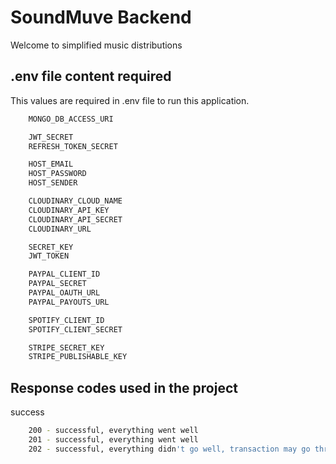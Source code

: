# SoundMuve Backend
Welcome to simplified music distributions

## .env file content required
This values are required in .env file to run this application.

```bash
    MONGO_DB_ACCESS_URI 

    JWT_SECRET
    REFRESH_TOKEN_SECRET

    HOST_EMAIL
    HOST_PASSWORD
    HOST_SENDER

    CLOUDINARY_CLOUD_NAME
    CLOUDINARY_API_KEY
    CLOUDINARY_API_SECRET
    CLOUDINARY_URL

    SECRET_KEY
    JWT_TOKEN

    PAYPAL_CLIENT_ID
    PAYPAL_SECRET
    PAYPAL_OAUTH_URL
    PAYPAL_PAYOUTS_URL

    SPOTIFY_CLIENT_ID
    SPOTIFY_CLIENT_SECRET

    STRIPE_SECRET_KEY
    STRIPE_PUBLISHABLE_KEY
```


## Response codes used in the project

success
```bash
    200 - successful, everything went well
    201 - successful, everything went well
    202 - successful, everything didn't go well, transaction may go through, but not recorded on the db.
```
